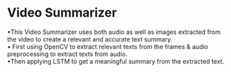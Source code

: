 # Video Summarizer
•This Video Summarizer uses both audio as well as images extracted from the video to create a relevant and accurate text summary.<br>
• First using OpenCV to extract relevant texts from the frames & audio preprocessing to extract texts from audio.<br>
•Then applying LSTM to get a meaningful summary from the extracted text.<br>
